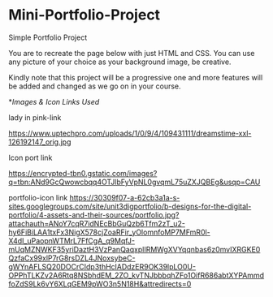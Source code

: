 # Mini-Portfolio-Project



Simple Portfolio Project 

You are to recreate the page below with just HTML and CSS. You can use any picture of your choice as your background image, be creative. 

Kindly note that this project will be a progressive one and more features will be added and changed as we go on in your course.






**Images & Icon Links Used*

lady in pink-link

https://www.uptechpro.com/uploads/1/0/9/4/109431111/dreamstime-xxl-126192147_orig.jpg



Icon port link

https://encrypted-tbn0.gstatic.com/images?q=tbn:ANd9GcQwowcbqq4OTJlbFyVpNL0gvqmL75uZXJQBEg&usqp=CAU


portfolio-icon link
https://30309f07-a-62cb3a1a-s-sites.googlegroups.com/site/unit3digportfolio/b-designs-for-the-digital-portfolio/4-assets-and-their-sources/portfolio.jpg?attachauth=ANoY7cqR7idNEcBbGuQzb6Tfm2zT_u2-hy6FiBiLAA1txFx3NigX578cjZoaRFir_yOlomnfoMP7MFmR0l-X4dI_uPaopnWTMrL7FfCgA_q9MqfJ-mUqMZNWKF35yriDaztH3VzPanQaqxplIRMWgXVYqqnbas6z0mvIXRGKE0QzfaCx99xlP7rG8rsDZL4JNoxsybeC-gWYnAFLSQ20DOCrCIdp3thHclADdzER9OK39lpLO0U-OPPhTLKZv2A6Rtq8NSbhdEM_2ZO_kvTNJbbbqhZFo1OifR686abtXYPAmmdfoZdS9Lk6vY6XLqGEM9pWO3n5N18H&attredirects=0

